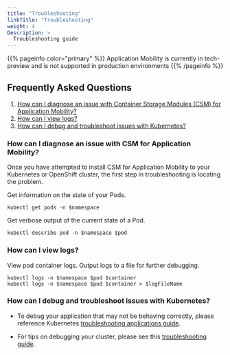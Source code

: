 ```yaml
---
title: "Troubleshooting"
linkTitle: "Troubleshooting"
weight: 4
Description: >
  Troubleshooting guide
---
```


{{% pageinfo color="primary" %}}
Application Mobility is currently in tech-preview and is not supported in production environments
{{% /pageinfo %}}

## Frequently Asked Questions
1. [How can I diagnose an issue with Container Storage Modules (CSM) for Application Mobility?](#how-can-i-diagnose-an-issue-with-csm-for-observability)
2. [How can I view logs?](#how-can-i-view-logs)
3. [How can I debug and troubleshoot issues with Kubernetes?](#how-can-i-debug-and-troubleshoot-issues-with-kubernetes)

### How can I diagnose an issue with CSM for Application Mobility?

Once you have attempted to install CSM for Application Mobility to your Kubernetes or OpenShift cluster, the first step in troubleshooting is locating the problem. 

Get information on the state of your Pods.
```console
kubectl get pods -n $namespace 
```
Get verbose output of the current state of a Pod.
```console
kubectl describe pod -n $namespace $pod
```
### How can I view logs?

View pod container logs. Output logs to a file for further debugging.
```console
kubectl logs -n $namespace $pod $container
kubectl logs -n $namespace $pod $container > $logFileName
```

### How can I debug and troubleshoot issues with Kubernetes?

* To debug your application that may not be behaving correctly, please reference Kubernetes [troubleshooting applications guide](https://kubernetes.io/docs/tasks/debug-application-cluster/debug-application/). 

* For tips on debugging your cluster, please see this [troubleshooting guide](https://kubernetes.io/docs/tasks/debug-application-cluster/debug-cluster/).